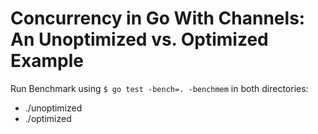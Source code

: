 # Concurrency in Go With Channels: An Unoptimized vs. Optimized Example

Run Benchmark using
```$ go test -bench=. -benchmem```
in both directories:
- ./unoptimized
- ./optimized
